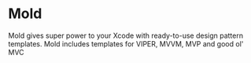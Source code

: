 # Mold
Mold gives super power to your Xcode with ready-to-use design pattern templates. Mold includes templates for VIPER, MVVM, MVP and good ol' MVC
